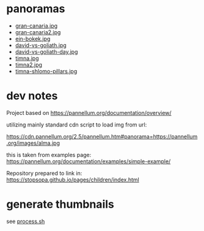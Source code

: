 
# panoramas

- [gran-canaria.jpg](https://cdn.pannellum.org/2.5/pannellum.htm#panorama=https://stopsopa.github.io/pannellum/gran-canaria.jpg&autoLoad=true)
- [gran-canaria2.jpg](https://cdn.pannellum.org/2.5/pannellum.htm#panorama=https://stopsopa.github.io/pannellum/gran-canaria2.jpg&autoLoad=true)
- [ein-bokek.jpg](https://cdn.pannellum.org/2.5/pannellum.htm#panorama=https://stopsopa.github.io/pannellum/ein-bokek.jpg&autoLoad=true)
- [david-vs-goliath.jpg](https://cdn.pannellum.org/2.5/pannellum.htm#panorama=https://stopsopa.github.io/pannellum/david-vs-goliath.jpg&autoLoad=true)
- [david-vs-goliath-day.jpg](https://cdn.pannellum.org/2.5/pannellum.htm#panorama=https://stopsopa.github.io/pannellum/david-vs-goliath-day.jpg&autoLoad=true)
- [timna.jpg](https://cdn.pannellum.org/2.5/pannellum.htm#panorama=https://stopsopa.github.io/pannellum/timna.jpg&autoLoad=true)
- [timna2.jpg](https://cdn.pannellum.org/2.5/pannellum.htm#panorama=https://stopsopa.github.io/pannellum/timna2.jpg&autoLoad=true)
- [timna-shlomo-pillars.jpg](https://cdn.pannellum.org/2.5/pannellum.htm#panorama=https://stopsopa.github.io/pannellum/timna-shlomo-pillars.jpg&autoLoad=true)

# dev notes

Project based on
https://pannellum.org/documentation/overview/

utilizing mainly standard cdn script to load img from url:

https://cdn.pannellum.org/2.5/pannellum.htm#panorama=https://pannellum.org/images/alma.jpg

this is taken from examples page:
https://pannellum.org/documentation/examples/simple-example/

Repository prepared to link in:
https://stopsopa.github.io/pages/children/index.html

# generate thumbnails

see [process.sh](process.sh)
